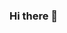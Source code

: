 ### Hi there 👋

<!--
**cknowlden/cknowlden** is a ✨ _special_ ✨ repository because its `README.md` (this file) appears on your GitHub profile.

Here are some ideas to get you started:

- 🔭 I’m currently working on a Rural Wisconsin Mental Health Awareness website.  I am partnering with the local hospital's psychiatry residency program to address growing suicide rates within the Wisconsin farming community. The website provides statistics and information about suicide prevention, mental health resources, a local farmer appreciation event
with guest speakers to highlight the importance of mental health awareness, and the ability for farmers and their loved ones to create socializing events to bring their community together.
  https://rural-wisconsin-bf995dbe973e.herokuapp.com/#/
  https://github.com/cknowlden/solo-project-farmer-appreciation

- 💬 Fun fact:  I am an amatuer astronomer interested in learning more about theoretical physics and string theory.
- 📫 How to reach me: cali.knowlden@gmail.com

